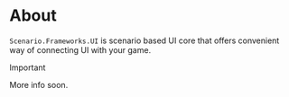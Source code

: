 # About

`Scenario.Frameworks.UI` is scenario based UI core that offers convenient way of connecting UI with your game. 

>[!IMPORTANT]
>More info soon.